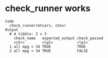 # check_runner works

    Code
      check_runner(mtcars, chex)
    Output
      # A tibble: 2 x 3
        check_name   expected_output check_passed
        <chr>        <lgl>           <lgl>       
      1 all mpg < 34 TRUE            TRUE        
      2 all mpg < 34 TRUE            FALSE       

